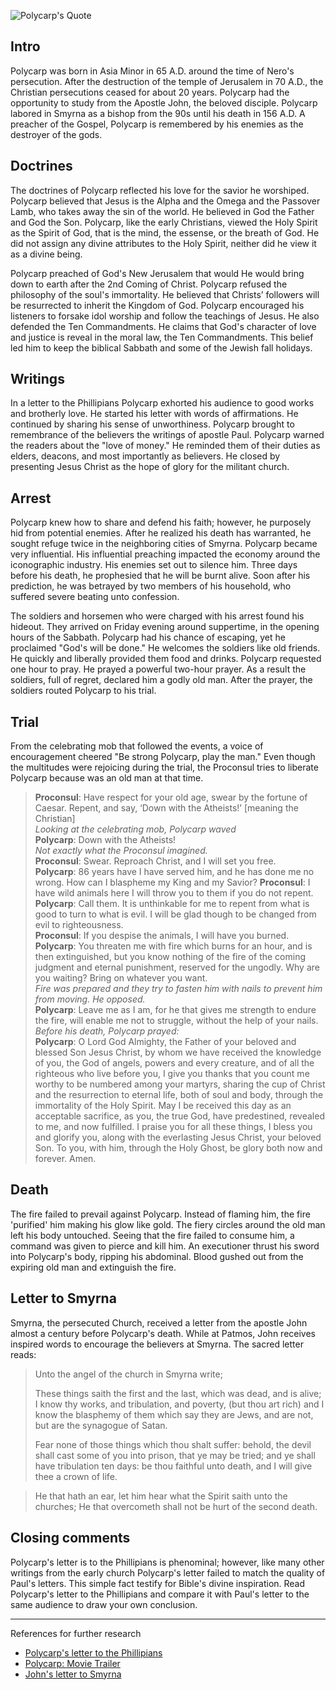 <!--properties
title=Polycarp
id=0MfQBSBIer
authorKey=wendly
image=https://inquisitionreturns.com/img/polycarp.jpg
publish=true
summary=Polycarp labored in Smyrna as a bishop from the 90s until his death in 156 A.D. A preacher of the Gospel, Polycarp is remembered by his enemies as the destroyer of the gods. Polycarp becomes very influential. His influential preaching inversely impacted the economy around the iconographic industry. His enemies set out to silence him.
created=Tue Apr 05 2016 07:37:12 GMT+0300 (EEST)
publishDate=Tue Apr 05 2016 07:37:12 GMT+0300 (EEST)
updated=Mon Mar 06 2017 00:50:34 GMT+0200 (EET)
searches=
-->

![Polycarp's Quote](https://inquisitionreturns.com/img/polycarp.jpg)
## Intro
Polycarp was born in Asia Minor in 65 A.D. around the time of Nero's persecution. After the destruction of the temple of Jerusalem in 70 A.D., the Christian persecutions ceased for about 20 years. Polycarp had the opportunity to study from the Apostle John, the beloved disciple. Polycarp labored in Smyrna as a bishop from the 90s until his death in 156 A.D. A preacher of the Gospel, Polycarp is remembered by his enemies as the destroyer of the gods.

## Doctrines
The doctrines of Polycarp reflected his love for the savior he worshiped. Polycarp believed that Jesus is the Alpha and the Omega and the Passover Lamb, who takes away the sin of the world. He believed in God the Father and God the Son. Polycarp, like the early Christians, viewed the Holy Spirit as the Spirit of God, that is the mind, the essense, or the breath of God. He did not assign any divine attributes to the Holy Spirit, neither did he view it as a divine being.

Polycarp preached of God's New Jerusalem that would He would bring down to earth after the 2nd Coming of Christ. Polycarp refused the philosophy of the soul's immortality. He believed that Christs’ followers will be resurrected to inherit the Kingdom of God. Polycarp encouraged his listeners to forsake idol worship and follow the teachings of Jesus. He also defended the Ten Commandments. He claims that God's character of love and justice is reveal in the moral law, the Ten Commandments. This belief led him to keep the biblical Sabbath and some of the Jewish fall holidays.

## Writings
In a letter to the Phillipians Polycarp exhorted his audience to good works and brotherly love. He started his letter with words of affirmations. He continued by sharing his sense of unworthiness. Polycarp brought to remembrance of the believers the writings of apostle Paul. Polycarp warned the readers about the "love of money." He reminded them of their duties as elders, deacons, and most importantly as believers. He closed by presenting Jesus Christ as the hope of glory for the militant church.

## Arrest
Polycarp knew how to share and defend his faith; however, he purposely hid from potential enemies. After he realized his death has warranted, he sought refuge twice in the neighboring cities of Smyrna. Polycarp became very influential. His influential preaching impacted the economy around the iconographic industry. His enemies set out to silence him. Three days before his death, he prophesied that he will be burnt alive. Soon after his prediction, he was betrayed by two members of his household, who suffered severe beating unto confession.

The soldiers and horsemen who were charged with his arrest found his hideout. They arrived on Friday evening around suppertime, in the opening hours of the Sabbath. Polycarp had his chance of escaping, yet he proclaimed "God's will be done." He welcomes the soldiers like old friends. He quickly and liberally provided them food and drinks. Polycarp requested one hour to pray. He prayed a powerful two-hour prayer. As a result the soldiers, full of regret, declared him a godly old man. After the prayer, the soldiers routed Polycarp to his trial.

## Trial
From the celebrating mob that followed the events, a voice of encouragement cheered "Be strong Polycarp, play the man." Even though the multitudes were rejoicing during the trial, the Proconsul tries to liberate Polycarp because was an old man at that time.

> **Proconsul**: Have respect for your old age, swear by the fortune of Caesar. Repent, and say, ‘Down with the Atheists!’ [meaning the Christian]  
> *Looking at the celebrating mob, Polycarp waved*  
> **Polycarp**: Down with the Atheists!  
> *Not exactly what the Proconsul imagined.*  
> **Proconsul**: Swear. Reproach Christ, and I will set you free.  
> **Polycarp**: 86 years have I have served him, and he has done me no wrong. How can I blaspheme my King and my Savior? 
> **Proconsul**: I have wild animals here I will throw you to them if you do not repent.  
> **Polycarp**: Call them. It is unthinkable for me to repent from what is good to turn to what is evil. I will be glad though to be changed from evil to righteousness.  
> **Proconsul**: If you despise the animals, I will have you burned.  
> **Polycarp**: You threaten me with fire which burns for an hour, and is then extinguished, but you know nothing of the fire of the coming judgment and eternal punishment, reserved for the ungodly. Why are you waiting? Bring on whatever you want.  
> *Fire was prepared and they try to fasten him with nails to prevent him from moving. He opposed.*  
> **Polycarp**: Leave me as I am, for he that gives me strength to endure the fire, will enable me not to struggle, without the help of your nails.  
> *Before his death, Polycarp prayed:*   
> **Polycarp**: O Lord God Almighty, the Father of your beloved and blessed Son Jesus Christ, by whom we have received the knowledge of you, the God of angels, powers and every creature, and of all the righteous who live before you, I give you thanks that you count me worthy to be numbered among your martyrs, sharing the cup of Christ and the resurrection to eternal life, both of soul and body, through the immortality of the Holy Spirit. May I be received this day as an acceptable sacrifice, as you, the true God, have predestined, revealed to me, and now fulfilled. I praise you for all these things, I bless you and glorify you, along with the everlasting Jesus Christ, your beloved Son. To you, with him, through the Holy Ghost, be glory both now and forever. Amen.

## Death
The fire failed to prevail against Polycarp. Instead of flaming him, the fire 'purified' him making his glow like gold. The fiery circles around the old man left his body untouched. Seeing that the fire failed to consume him, a command was given to pierce and kill him. An executioner thrust his sword into Polycarp's body, ripping his abdominal. Blood gushed out from the expiring old man and extinguish the fire.

## Letter to Smyrna
Smyrna, the persecuted Church, received a letter from the apostle John almost a century before Polycarp's death. While at Patmos, John receives inspired words to encourage the believers at Smyrna. The sacred letter reads:

> Unto the angel of the church in Smyrna write;
> 
> These things saith the first and the last, which was dead, and is alive; I know thy works, and tribulation, and poverty, (but thou art rich) and I know the blasphemy of them which say they are Jews, and are not, but are the synagogue of Satan.
> 
> Fear none of those things which thou shalt suffer: behold, the devil shall cast some of you into prison, that ye may be tried; and ye shall have tribulation ten days: be thou faithful unto death, and I will give thee a crown of life.

> He that hath an ear, let him hear what the Spirit saith unto the churches; He that overcometh shall not be hurt of the second death.

## Closing comments
Polycarp's letter is to the Phillipians is phenominal; however, like many other writings from the early church Polycarp's letter failed to match the quality of Paul's letters. This simple fact testify for Bible's divine inspiration. Read Polycarp's letter to the Phillipians and compare it with Paul's letter to the same audience to draw your own conclusion.

---
References for further research
* [Polycarp's letter to the Phillipians](https://www.google.com/#q=polycarp+letter+to+the+philippians)
* [Polycarp: Movie Trailer](https://www.youtube.com/watch?v=7IjPlffZVy8)
* [John's letter to Smyrna](https://www.bible.com/bible/1/rev.2.8-11)
